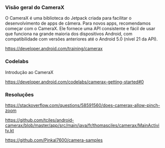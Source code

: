 ### Visão geral do CameraX

O CameraX é uma biblioteca do Jetpack criada para facilitar o desenvolvimento de apps de câmera. Para novos apps, recomendamos começar com o CameraX. Ele fornece uma API consistente e fácil de usar que funciona na grande maioria dos dispositivos Android, com compatibilidade com versões anteriores até o Android 5.0 (nível 21 da API).

https://developer.android.com/training/camerax

### Codelabs

Introdução ao CameraX

https://developer.android.com/codelabs/camerax-getting-started#0

### Resoluções

https://stackoverflow.com/questions/58591560/does-camerax-allow-pinch-zoom

https://github.com/tciles/android-camerax/blob/master/app/src/main/java/fr/thomasciles/camerax/MainActivity.kt

https://github.com/Pinkal7600/camera-samples
